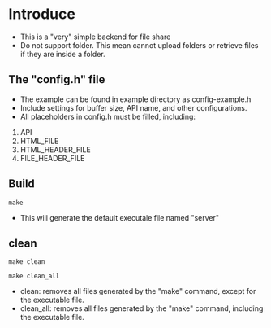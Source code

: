# Introduce
- This is a "very" simple backend for file share
- Do not support folder. This mean cannot upload folders or retrieve files if they are inside a folder.
## The "config.h" file
- The example can be found in example directory as config-example.h
- Include settings for buffer size, API name, and other configurations.
- All placeholders in config.h must be filled, including:
1. API
2. HTML_FILE
3. HTML_HEADER_FILE
4. FILE_HEADER_FILE
## Build
```
make
```
- This will generate the default executale file named "server"
## clean
```
make clean

make clean_all
```
- clean: removes all files generated by the "make" command, except for the executable file.
- clean_all: removes all files generated by the "make" command, including the executable file.

